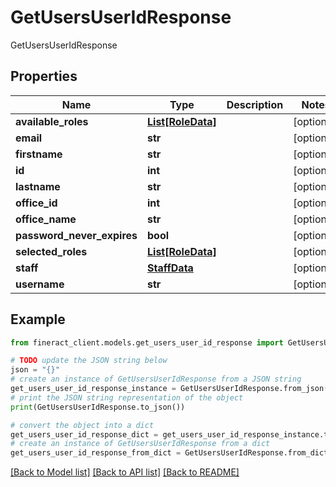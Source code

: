 # GetUsersUserIdResponse

GetUsersUserIdResponse

## Properties

Name | Type | Description | Notes
------------ | ------------- | ------------- | -------------
**available_roles** | [**List[RoleData]**](RoleData.md) |  | [optional] 
**email** | **str** |  | [optional] 
**firstname** | **str** |  | [optional] 
**id** | **int** |  | [optional] 
**lastname** | **str** |  | [optional] 
**office_id** | **int** |  | [optional] 
**office_name** | **str** |  | [optional] 
**password_never_expires** | **bool** |  | [optional] 
**selected_roles** | [**List[RoleData]**](RoleData.md) |  | [optional] 
**staff** | [**StaffData**](StaffData.md) |  | [optional] 
**username** | **str** |  | [optional] 

## Example

```python
from fineract_client.models.get_users_user_id_response import GetUsersUserIdResponse

# TODO update the JSON string below
json = "{}"
# create an instance of GetUsersUserIdResponse from a JSON string
get_users_user_id_response_instance = GetUsersUserIdResponse.from_json(json)
# print the JSON string representation of the object
print(GetUsersUserIdResponse.to_json())

# convert the object into a dict
get_users_user_id_response_dict = get_users_user_id_response_instance.to_dict()
# create an instance of GetUsersUserIdResponse from a dict
get_users_user_id_response_from_dict = GetUsersUserIdResponse.from_dict(get_users_user_id_response_dict)
```
[[Back to Model list]](../README.md#documentation-for-models) [[Back to API list]](../README.md#documentation-for-api-endpoints) [[Back to README]](../README.md)


